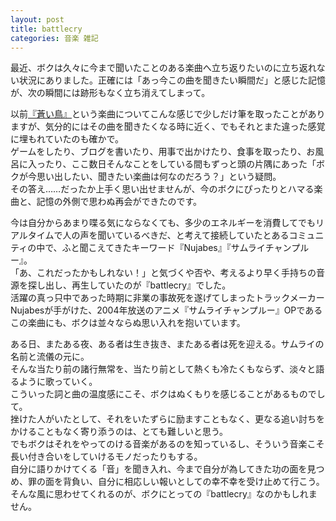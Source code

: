 ```yaml
---
layout: post
title: battlecry
categories: 音楽 雑記
---
```


最近、ボクは久々に今まで聞いたことのある楽曲へ立ち返りたいのに立ち返れない状況にありました。正確には「あっ今この曲を聞きたい瞬間だ」と感じた記憶が、次の瞬間には跡形もなく立ち消えてしまって。

以前[『蒼い鳥』][Ref1]という楽曲についてこんな感じで少しだけ筆を取ったことがありますが、気分的にはその曲を聞きたくなる時に近く、でもそれとまた違った感覚に埋もれていたのも確かで。  
ゲームをしたり、ブログを書いたり、用事で出かけたり、食事を取ったり、お風呂に入ったり、ここ数日そんなことをしている間もずっと頭の片隅にあった「ボクが今思い出したい、聞きたい楽曲は何なのだろう？」という疑問。  
その答え……だったか上手く思い出せませんが、今のボクにぴったりとハマる楽曲と、記憶の外側で思わぬ再会ができたのです。

今は自分からあまり喋る気にならなくても、多少のエネルギーを消費してでもリアルタイムで人の声を聞いているべきだ、と考えて接続していたとあるコミュニティの中で、ふと聞こえてきたキーワード『Nujabes』『サムライチャンプルー』。  
「あ、これだったかもしれない！」と気づくや否や、考えるより早く手持ちの音源を探し出し、再生していたのが『battlecry』でした。  
活躍の真っ只中であった時期に非業の事故死を遂げてしまったトラックメーカーNujabesが手がけた、2004年放送のアニメ『サムライチャンプルー』OPであるこの楽曲にも、ボクは並々ならぬ思い入れを抱いています。

ある日、またある夜、ある者は生き抜き、またある者は死を迎える。サムライの名前と流儀の元に。  
そんな当たり前の諸行無常を、当たり前として熱くも冷たくもならず、淡々と語るように歌っていく。  
こういった詞と曲の温度感にこそ、ボクはぬくもりを感じることがあるものでして。  
挫けた人がいたとして、それをいたずらに励ますこともなく、更なる追い討ちをかけることもなく寄り添うのは、とても難しいと思う。    
でもボクはそれをやってのける音楽があるのを知っているし、そういう音楽こそ長い付き合いをしていけるモノだったりもする。  
自分に語りかけてくる「音」を聞き入れ、今まで自分が為してきた功の面を見つめ、罪の面を背負い、自分に相応しい報いとしての幸不幸を受け止めて行こう。  
そんな風に思わせてくれるのが、ボクにとっての『battlecry』なのかもしれません。

[Ref1]: /2019-11-23-music/
